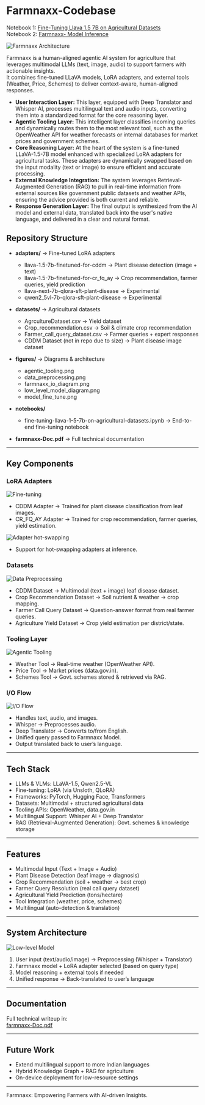 # Farmnaxx-Codebase

Notebook 1: [Fine-Tuning Llava 1.5 7B on Agricultural Datasets](https://www.kaggle.com/code/sachidanandnavik/fine-tuning-llava-1-5-7b-on-agricultural-datasets/notebook)   
Notebook 2: [Farmnaxx- Model Inference](https://www.kaggle.com/code/krisgg/farmnaxx-finall)  

![Farmnaxx Architecture](./figures/farmnaxx_diagram.png)

Farmnaxx is a human-aligned agentic AI system for agriculture that leverages multimodal LLMs (text, image, audio) to support farmers with actionable insights.  
It combines fine-tuned LLaVA models, LoRA adapters, and external tools (Weather, Price, Schemes) to deliver context-aware, human-aligned responses.  

*   **User Interaction Layer:** This layer, equipped with Deep Translator and Whisper AI, processes multilingual text and audio inputs, converting them into a standardized format for the core reasoning layer.
*   **Agentic Tooling Layer:** This intelligent layer classifies incoming queries and dynamically routes them to the most relevant tool, such as the OpenWeather API for weather forecasts or internal databases for market prices and government schemes.
*   **Core Reasoning Layer:** At the heart of the system is a fine-tuned LLaVA-1.5-7B model enhanced with specialized LoRA adapters for agricultural tasks. These adapters are dynamically swapped based on the input modality (text or image) to ensure efficient and accurate processing.
*   **External Knowledge Integration:** The system leverages Retrieval-Augmented Generation (RAG) to pull in real-time information from external sources like government public datasets and weather APIs, ensuring the advice provided is both current and reliable.
*   **Response Generation Layer:** The final output is synthesized from the AI model and external data, translated back into the user's native language, and delivered in a clear and natural format.

## Repository Structure

- **adapters/** → Fine-tuned LoRA adapters  
  - llava-1.5-7b-finetuned-for-cddm → Plant disease detection (image + text)  
  - llava-1.5-7b-finetuned-for-cr_fq_ay → Crop recommendation, farmer queries, yield prediction  
  - llava-next-7b-qlora-sft-plant-disease → Experimental  
  - qwen2_5vl-7b-qlora-sft-plant-disease → Experimental  

- **datasets/** → Agricultural datasets  
  - AgrcultureDataset.csv → Yield dataset  
  - Crop_recommendation.csv → Soil & climate crop recommendation  
  - Farmer_call_query_dataset.csv → Farmer queries + expert responses  
  - CDDM Dataset (not in repo due to size) → Plant disease image dataset  

- **figures/** → Diagrams & architecture  
  - agentic_tooling.png  
  - data_preprocessing.png  
  - farmnaxx_io_diagram.png  
  - low_level_model_diagram.png  
  - model_fine_tune.png  

- **notebooks/**  
  - fine-tuning-llava-1-5-7b-on-agricultural-datasets.ipynb → End-to-end fine-tuning notebook  

- **farmnaxx-Doc.pdf** → Full technical documentation  

---

## Key Components

### LoRA Adapters
![Fine-tuning](./figures/finetuning_diagram.png)  
- CDDM Adapter → Trained for plant disease classification from leaf images.  
- CR_FQ_AY Adapter → Trained for crop recommendation, farmer queries, yield estimation.  

![Adapter hot-swapping](./figures/hotswap.png)
- Support for hot-swapping adapters at inference.  

### Datasets
![Data Preprocessing](figures/data_preprocessing.png)  
- CDDM Dataset → Multimodal (text + image) leaf disease dataset.  
- Crop Recommendation Dataset → Soil nutrient & weather → crop mapping.  
- Farmer Call Query Dataset → Question-answer format from real farmer queries.  
- Agriculture Yield Dataset → Crop yield estimation per district/state.  

### Tooling Layer
![Agentic Tooling](figures/agentic_tooling.png)  
- Weather Tool → Real-time weather (OpenWeather API).  
- Price Tool → Market prices (data.gov.in).  
- Schemes Tool → Govt. schemes stored & retrieved via RAG.  

### I/O Flow
![I/O Flow](figures/farmnaxx_io_diagram.png)  
- Handles text, audio, and images.  
- Whisper → Preprocesses audio.  
- Deep Translator → Converts to/from English.  
- Unified query passed to Farmnaxx Model.  
- Output translated back to user’s language.  

---

## Tech Stack

- LLMs & VLMs: LLaVA-1.5, Qwen2.5-VL  
- Fine-tuning: LoRA (via Unsloth, QLoRA)  
- Frameworks: PyTorch, Hugging Face, Transformers  
- Datasets: Multimodal + structured agricultural data  
- Tooling APIs: OpenWeather, data.gov.in  
- Multilingual Support: Whisper AI + Deep Translator  
- RAG (Retrieval-Augmented Generation): Govt. schemes & knowledge storage  

---

## Features

- Multimodal Input (Text + Image + Audio)  
- Plant Disease Detection (leaf image → diagnosis)  
- Crop Recommendation (soil + weather → best crop)  
- Farmer Query Resolution (real call query dataset)  
- Agricultural Yield Prediction (tons/hectare)  
- Tool Integration (weather, price, schemes)  
- Multilingual (auto-detection & translation)  

---

## System Architecture

![Low-level Model](figures/low_level_model_diagram.png)  

1. User input (text/audio/image) → Preprocessing (Whisper + Translator)  
2. Farmnaxx model + LoRA adapter selected (based on query type)  
3. Model reasoning + external tools if needed  
4. Unified response → Back-translated to user’s language  

---

## Documentation

Full technical writeup in:  
[farmnaxx-Doc.pdf](./farmnaxx-Doc.pdf)

---

## Future Work

- Extend multilingual support to more Indian languages  
- Hybrid Knowledge Graph + RAG for agriculture  
- On-device deployment for low-resource settings  

---

Farmnaxx: Empowering Farmers with AI-driven Insights.

